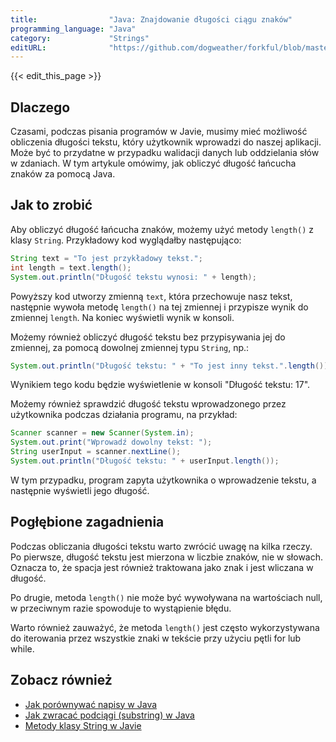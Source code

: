 ```yaml
---
title:                "Java: Znajdowanie długości ciągu znaków"
programming_language: "Java"
category:             "Strings"
editURL:              "https://github.com/dogweather/forkful/blob/master/content/pl/java/finding-the-length-of-a-string.md"
---
```


{{< edit_this_page >}}

## Dlaczego

Czasami, podczas pisania programów w Javie, musimy mieć możliwość obliczenia długości tekstu, który użytkownik wprowadzi do naszej aplikacji. Może być to przydatne w przypadku walidacji danych lub oddzielania słów w zdaniach. W tym artykule omówimy, jak obliczyć długość łańcucha znaków za pomocą Java.

## Jak to zrobić

Aby obliczyć długość łańcucha znaków, możemy użyć metody `length()` z klasy `String`. Przykładowy kod wyglądałby następująco:

```Java
String text = "To jest przykładowy tekst.";
int length = text.length();
System.out.println("Długość tekstu wynosi: " + length);
```

Powyższy kod utworzy zmienną `text`, która przechowuje nasz tekst, następnie wywoła metodę `length()` na tej zmiennej i przypisze wynik do zmiennej `length`. Na koniec wyświetli wynik w konsoli.

Możemy również obliczyć długość tekstu bez przypisywania jej do zmiennej, za pomocą dowolnej zmiennej typu `String`, np.:

```Java
System.out.println("Długość tekstu: " + "To jest inny tekst.".length());
```

Wynikiem tego kodu będzie wyświetlenie w konsoli "Długość tekstu: 17".

Możemy również sprawdzić długość tekstu wprowadzonego przez użytkownika podczas działania programu, na przykład:

```Java
Scanner scanner = new Scanner(System.in);
System.out.print("Wprowadź dowolny tekst: ");
String userInput = scanner.nextLine();
System.out.println("Długość tekstu: " + userInput.length());
```

W tym przypadku, program zapyta użytkownika o wprowadzenie tekstu, a następnie wyświetli jego długość.

## Pogłębione zagadnienia

Podczas obliczania długości tekstu warto zwrócić uwagę na kilka rzeczy. Po pierwsze, długość tekstu jest mierzona w liczbie znaków, nie w słowach. Oznacza to, że spacja jest również traktowana jako znak i jest wliczana w długość.

Po drugie, metoda `length()` nie może być wywoływana na wartościach null, w przeciwnym razie spowoduje to wystąpienie błędu.

Warto również zauważyć, że metoda `length()` jest często wykorzystywana do iterowania przez wszystkie znaki w tekście przy użyciu pętli for lub while.

## Zobacz również

* [Jak porównywać napisy w Java](https://www.samouczekprogramisty.pl/porownywanie-napisow-w-javie/)
* [Jak zwracać podciągi (substring) w Java](https://docs.oracle.com/javase/8/docs/api/java/lang/String.html#substring-int-int-)
* [Metody klasy String w Javie](https://docs.oracle.com/javase/8/docs/api/java/lang/String.html)